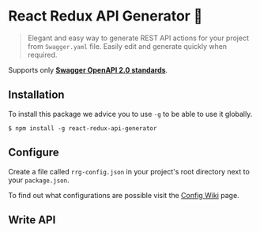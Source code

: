 # React Redux API Generator :lemon:

> Elegant and easy way to generate REST API actions for your project from 
> `Swagger.yaml` file. Easily edit and generate quickly when required.

Supports only **[Swagger OpenAPI 2.0 standards](https://swagger.io/docs/specification/2-0/basic-structure/)**.

## Installation

To install this package we advice you to use `-g` to be able to use it globally.

```shell script
$ npm install -g react-redux-api-generator
```

## Configure

Create a file called `rrg-config.json` in your project's root directory next to your `package.json`.

To find out what configurations are possible visit the [Config Wiki]() page.

## Write API
